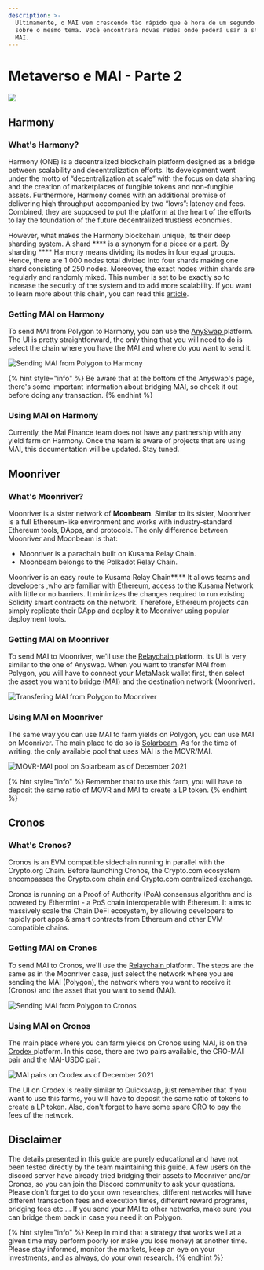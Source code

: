 ```yaml
---
description: >-
  Ultimamente, o MAI vem crescendo tão rápido que é hora de um segundo artigo
  sobre o mesmo tema. Você encontrará novas redes onde poderá usar a stablecoin
  MAI.
---
```


# Metaverso e MAI - Parte 2

![](../.gitbook/assets/MAI.png)

## Harmony

### What's Harmony?

Harmony (ONE) is a decentralized blockchain platform designed as a bridge between scalability and decentralization efforts. Its development went under the motto of “decentralization at scale” with the focus on data sharing and the creation of marketplaces of fungible tokens and non-fungible assets. Furthermore, Harmony comes with an additional promise of delivering high throughput accompanied by two “lows”: latency and fees. Combined, they are supposed to put the platform at the heart of the efforts to lay the foundation of the future decentralized trustless economies.

However, what makes the Harmony blockchain unique, its their deep sharding system. A shard \*\*\*\* is a synonym for a piece or a part. By sharding \*\*\*\* Harmony means dividing its nodes in four equal groups. Hence, there are 1 000 nodes total divided into four shards making one shard consisting of 250 nodes. Moreover, the exact nodes within shards are regularly and randomly mixed. This number is set to be exactly so to increase the security of the system and to add more scalability. If you want to learn more about this chain, you can read this [article](https://guarda.com/academy/crypto/what-is-harmony/).

### Getting MAI on Harmony

To send MAI from Polygon to Harmony, you can use the [AnySwap ](https://anyswap.exchange/#/router)platform. The UI is pretty straightforward, the only thing that you will need to do is select the chain where you have the MAI and where do you want to send it.

![Sending MAI from Polygon to Harmony](<../.gitbook/assets/MAI - Harmony.JPG>)

{% hint style="info" %}
Be aware that at the bottom of the Anyswap's page, there's some important information about bridging MAI, so check it out before doing any transaction.
{% endhint %}

### Using MAI on Harmony

Currently, the Mai Finance team does not have any partnership with any yield farm on Harmony. Once the team is aware of projects that are using MAI, this documentation will be updated. Stay tuned.

## Moonriver

### What's Moonriver?

Moonriver is a sister network of **Moonbeam**. Similar to its sister, Moonriver is a full Ethereum-like environment and works with industry-standard Ethereum tools, DApps, and protocols. The only difference between Moonriver and Moonbeam is that:

* Moonriver is a parachain built on Kusama Relay Chain.
* Moonbeam belongs to the Polkadot Relay Chain.

Moonriver is an easy route to Kusama Relay Chain\*\*.\*\* It allows teams and developers ,who are familiar with Ethereum, access to the Kusama Network with little or no barriers. It minimizes the changes required to run existing Solidity smart contracts on the network. Therefore, Ethereum projects can simply replicate their DApp and deploy it to Moonriver using popular deployment tools.

### Getting MAI on Moonriver

To send MAI to Moonriver, we'll use the [Relaychain ](https://app.relaychain.com/transfer#/cross-chain-bridge-transfer)platform. its UI is very similar to the one of Anyswap. When you want to transfer MAI from Polygon, you will have to connect your MetaMask wallet first, then select the asset you want to bridge (MAI) and the destination network (Moonriver).

![Transfering MAI from Polygon to Moonriver](<../.gitbook/assets/relay movr.JPG>)

### Using MAI on Moonriver

The same way you can use MAI to farm yields on Polygon, you can use MAI on Moonriver. The main place to do so is [Solarbeam](https://app.solarbeam.io/farm). As for the time of writing, the only available pool that uses MAI is the MOVR/MAI.

![MOVR-MAI pool on Solarbeam as of December 2021](../.gitbook/assets/MOVR-MAI.JPG)

{% hint style="info" %}
Remember that to use this farm, you will have to deposit the same ratio of MOVR and MAI to create a LP token.
{% endhint %}

## Cronos

### What's Cronos?

Cronos is an EVM compatible sidechain running in parallel with the Crypto.org Chain. Before launching Cronos, the Crypto.com ecosystem encompasses the Crypto.com chain and Crypto.com centralized exchange.

Cronos is running on a Proof of Authority (PoA) consensus algorithm and is powered by Ethermint - a PoS chain interoperable with Ethereum. It aims to massively scale the Chain DeFi ecosystem, by allowing developers to rapidly port apps & smart contracts from Ethereum and other EVM-compatible chains.

### Getting MAI on Cronos

To send MAI to Cronos, we'll use the [Relaychain ](https://app.relaychain.com/transfer#/cross-chain-bridge-transfer)platform. The steps are the same as in the Moonriver case, just select the network where you are sending the MAI (Polygon), the network where you want to receive it (Cronos) and the asset that you want to send (MAI).

![Sending MAI from Polygon to Cronos](../.gitbook/assets/cronos.JPG)

### Using MAI on Cronos

The main place where you can farm yields on Cronos using MAI, is on the [Crodex ](https://swap.crodex.app/#/rewards/pair)platform. In this case, there are two pairs available, the CRO-MAI pair and the MAI-USDC pair.

![MAI pairs on Crodex as of December 2021](../.gitbook/assets/crodex.JPG)

The UI on Crodex is really similar to Quickswap, just remember that if you want to use this farms, you will have to deposit the same ratio of tokens to create a LP token. Also, don't forget to have some spare CRO to pay the fees of the network.

## Disclaimer

The details presented in this guide are purely educational and have not been tested directly by the team maintaining this guide. A few users on the discord server have already tried bridging their assets to Moonriver and/or Cronos, so you can join the Discord community to ask your questions. Please don't forget to do your own researches, different networks will have different transaction fees and execution times, different reward programs, bridging fees etc ... If you send your MAI to other networks, make sure you can bridge them back in case you need it on Polygon.

{% hint style="info" %}
Keep in mind that a strategy that works well at a given time may perform poorly (or make you lose money) at another time. Please stay informed, monitor the markets, keep an eye on your investments, and as always, do your own research.
{% endhint %}
